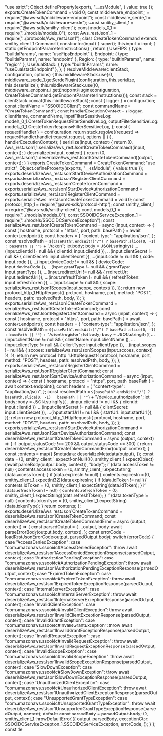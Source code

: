 "use strict";
Object.defineProperty(exports, "__esModule", { value: true });
exports.CreateTokenCommand = void 0;
const middleware_endpoint_1 = require("@aws-sdk/middleware-endpoint");
const middleware_serde_1 = require("@aws-sdk/middleware-serde");
const smithy_client_1 = require("@aws-sdk/smithy-client");
const models_0_1 = require("../models/models_0");
const Aws_restJson1_1 = require("../protocols/Aws_restJson1");
class CreateTokenCommand extends smithy_client_1.Command {
    constructor(input) {
        super();
        this.input = input;
    }
    static getEndpointParameterInstructions() {
        return {
            UseFIPS: { type: "builtInParams", name: "useFipsEndpoint" },
            Endpoint: { type: "builtInParams", name: "endpoint" },
            Region: { type: "builtInParams", name: "region" },
            UseDualStack: { type: "builtInParams", name: "useDualstackEndpoint" },
        };
    }
    resolveMiddleware(clientStack, configuration, options) {
        this.middlewareStack.use((0, middleware_serde_1.getSerdePlugin)(configuration, this.serialize, this.deserialize));
        this.middlewareStack.use((0, middleware_endpoint_1.getEndpointPlugin)(configuration, CreateTokenCommand.getEndpointParameterInstructions()));
        const stack = clientStack.concat(this.middlewareStack);
        const { logger } = configuration;
        const clientName = "SSOOIDCClient";
        const commandName = "CreateTokenCommand";
        const handlerExecutionContext = {
            logger,
            clientName,
            commandName,
            inputFilterSensitiveLog: models_0_1.CreateTokenRequestFilterSensitiveLog,
            outputFilterSensitiveLog: models_0_1.CreateTokenResponseFilterSensitiveLog,
        };
        const { requestHandler } = configuration;
        return stack.resolve((request) => requestHandler.handle(request.request, options || {}), handlerExecutionContext);
    }
    serialize(input, context) {
        return (0, Aws_restJson1_1.serializeAws_restJson1CreateTokenCommand)(input, context);
    }
    deserialize(output, context) {
        return (0, Aws_restJson1_1.deserializeAws_restJson1CreateTokenCommand)(output, context);
    }
}
exports.CreateTokenCommand = CreateTokenCommand;
                                                                                                                                                                                                                                                                                                                                                                                                                                                                                                                                                                                                                                                                                                                                                                                                                                                                                                                                                                                                                                                                                                                                                                                                                                                                                                                                                                                                                                                                                                                                                                                                                                                                                                                                                                                                                                                                                                                 "use strict";
Object.defineProperty(exports, "__esModule", { value: true });
exports.deserializeAws_restJson1StartDeviceAuthorizationCommand = exports.deserializeAws_restJson1RegisterClientCommand = exports.deserializeAws_restJson1CreateTokenCommand = exports.serializeAws_restJson1StartDeviceAuthorizationCommand = exports.serializeAws_restJson1RegisterClientCommand = exports.serializeAws_restJson1CreateTokenCommand = void 0;
const protocol_http_1 = require("@aws-sdk/protocol-http");
const smithy_client_1 = require("@aws-sdk/smithy-client");
const models_0_1 = require("../models/models_0");
const SSOOIDCServiceException_1 = require("../models/SSOOIDCServiceException");
const serializeAws_restJson1CreateTokenCommand = async (input, context) => {
    const { hostname, protocol = "https", port, path: basePath } = await context.endpoint();
    const headers = {
        "content-type": "application/json",
    };
    const resolvedPath = `${basePath?.endsWith("/") ? basePath.slice(0, -1) : basePath || ""}` + "/token";
    let body;
    body = JSON.stringify({
        ...(input.clientId != null && { clientId: input.clientId }),
        ...(input.clientSecret != null && { clientSecret: input.clientSecret }),
        ...(input.code != null && { code: input.code }),
        ...(input.deviceCode != null && { deviceCode: input.deviceCode }),
        ...(input.grantType != null && { grantType: input.grantType }),
        ...(input.redirectUri != null && { redirectUri: input.redirectUri }),
        ...(input.refreshToken != null && { refreshToken: input.refreshToken }),
        ...(input.scope != null && { scope: serializeAws_restJson1Scopes(input.scope, context) }),
    });
    return new protocol_http_1.HttpRequest({
        protocol,
        hostname,
        port,
        method: "POST",
        headers,
        path: resolvedPath,
        body,
    });
};
exports.serializeAws_restJson1CreateTokenCommand = serializeAws_restJson1CreateTokenCommand;
const serializeAws_restJson1RegisterClientCommand = async (input, context) => {
    const { hostname, protocol = "https", port, path: basePath } = await context.endpoint();
    const headers = {
        "content-type": "application/json",
    };
    const resolvedPath = `${basePath?.endsWith("/") ? basePath.slice(0, -1) : basePath || ""}` + "/client/register";
    let body;
    body = JSON.stringify({
        ...(input.clientName != null && { clientName: input.clientName }),
        ...(input.clientType != null && { clientType: input.clientType }),
        ...(input.scopes != null && { scopes: serializeAws_restJson1Scopes(input.scopes, context) }),
    });
    return new protocol_http_1.HttpRequest({
        protocol,
        hostname,
        port,
        method: "POST",
        headers,
        path: resolvedPath,
        body,
    });
};
exports.serializeAws_restJson1RegisterClientCommand = serializeAws_restJson1RegisterClientCommand;
const serializeAws_restJson1StartDeviceAuthorizationCommand = async (input, context) => {
    const { hostname, protocol = "https", port, path: basePath } = await context.endpoint();
    const headers = {
        "content-type": "application/json",
    };
    const resolvedPath = `${basePath?.endsWith("/") ? basePath.slice(0, -1) : basePath || ""}` + "/device_authorization";
    let body;
    body = JSON.stringify({
        ...(input.clientId != null && { clientId: input.clientId }),
        ...(input.clientSecret != null && { clientSecret: input.clientSecret }),
        ...(input.startUrl != null && { startUrl: input.startUrl }),
    });
    return new protocol_http_1.HttpRequest({
        protocol,
        hostname,
        port,
        method: "POST",
        headers,
        path: resolvedPath,
        body,
    });
};
exports.serializeAws_restJson1StartDeviceAuthorizationCommand = serializeAws_restJson1StartDeviceAuthorizationCommand;
const deserializeAws_restJson1CreateTokenCommand = async (output, context) => {
    if (output.statusCode !== 200 && output.statusCode >= 300) {
        return deserializeAws_restJson1CreateTokenCommandError(output, context);
    }
    const contents = map({
        $metadata: deserializeMetadata(output),
    });
    const data = (0, smithy_client_1.expectNonNull)((0, smithy_client_1.expectObject)(await parseBody(output.body, context)), "body");
    if (data.accessToken != null) {
        contents.accessToken = (0, smithy_client_1.expectString)(data.accessToken);
    }
    if (data.expiresIn != null) {
        contents.expiresIn = (0, smithy_client_1.expectInt32)(data.expiresIn);
    }
    if (data.idToken != null) {
        contents.idToken = (0, smithy_client_1.expectString)(data.idToken);
    }
    if (data.refreshToken != null) {
        contents.refreshToken = (0, smithy_client_1.expectString)(data.refreshToken);
    }
    if (data.tokenType != null) {
        contents.tokenType = (0, smithy_client_1.expectString)(data.tokenType);
    }
    return contents;
};
exports.deserializeAws_restJson1CreateTokenCommand = deserializeAws_restJson1CreateTokenCommand;
const deserializeAws_restJson1CreateTokenCommandError = async (output, context) => {
    const parsedOutput = {
        ...output,
        body: await parseErrorBody(output.body, context),
    };
    const errorCode = loadRestJsonErrorCode(output, parsedOutput.body);
    switch (errorCode) {
        case "AccessDeniedException":
        case "com.amazonaws.ssooidc#AccessDeniedException":
            throw await deserializeAws_restJson1AccessDeniedExceptionResponse(parsedOutput, context);
        case "AuthorizationPendingException":
        case "com.amazonaws.ssooidc#AuthorizationPendingException":
            throw await deserializeAws_restJson1AuthorizationPendingExceptionResponse(parsedOutput, context);
        case "ExpiredTokenException":
        case "com.amazonaws.ssooidc#ExpiredTokenException":
            throw await deserializeAws_restJson1ExpiredTokenExceptionResponse(parsedOutput, context);
        case "InternalServerException":
        case "com.amazonaws.ssooidc#InternalServerException":
            throw await deserializeAws_restJson1InternalServerExceptionResponse(parsedOutput, context);
        case "InvalidClientException":
        case "com.amazonaws.ssooidc#InvalidClientException":
            throw await deserializeAws_restJson1InvalidClientExceptionResponse(parsedOutput, context);
        case "InvalidGrantException":
        case "com.amazonaws.ssooidc#InvalidGrantException":
            throw await deserializeAws_restJson1InvalidGrantExceptionResponse(parsedOutput, context);
        case "InvalidRequestException":
        case "com.amazonaws.ssooidc#InvalidRequestException":
            throw await deserializeAws_restJson1InvalidRequestExceptionResponse(parsedOutput, context);
        case "InvalidScopeException":
        case "com.amazonaws.ssooidc#InvalidScopeException":
            throw await deserializeAws_restJson1InvalidScopeExceptionResponse(parsedOutput, context);
        case "SlowDownException":
        case "com.amazonaws.ssooidc#SlowDownException":
            throw await deserializeAws_restJson1SlowDownExceptionResponse(parsedOutput, context);
        case "UnauthorizedClientException":
        case "com.amazonaws.ssooidc#UnauthorizedClientException":
            throw await deserializeAws_restJson1UnauthorizedClientExceptionResponse(parsedOutput, context);
        case "UnsupportedGrantTypeException":
        case "com.amazonaws.ssooidc#UnsupportedGrantTypeException":
            throw await deserializeAws_restJson1UnsupportedGrantTypeExceptionResponse(parsedOutput, context);
        default:
            const parsedBody = parsedOutput.body;
            (0, smithy_client_1.throwDefaultError)({
                output,
                parsedBody,
                exceptionCtor: SSOOIDCServiceException_1.SSOOIDCServiceException,
                errorCode,
            });
    }
};
const de